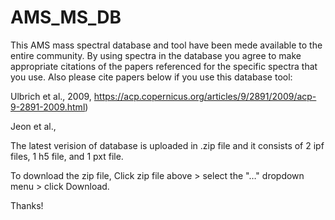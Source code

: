 # AMS_MS_DB

This AMS mass spectral database and tool have been mede available to the entire community. By using spectra in the database you agree to make appropriate citations of the papers referenced for the specific spectra that you use. 
Also please cite papers below  if you use this database tool: 

Ulbrich et al., 2009, https://acp.copernicus.org/articles/9/2891/2009/acp-9-2891-2009.html)

Jeon et al., 

The latest verision of database is uploaded in .zip file and it consists of 2 ipf files, 1 h5 file, and 1 pxt file. 

To download the zip file, Click zip file above > select the "…" dropdown menu > click Download.

Thanks!
